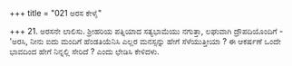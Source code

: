+++
title = "021 ಅರಸ ಕೇಳೈ"

+++
21. ಅರಸನೇ ಲಾಲಿಸು. ಶ್ರೀಹರಿಯ ಪತ್ನಿಯಾದ ಸತ್ಯಭಾಮೆಯು ನಗುತ್ತಾ, ಲಘುವಾಗಿ ದ್ರೌಪದಿಯೊಂದಿಗೆ - 'ಅರಸಿ, ನೀನು ಐದು ಮಂದಿಗೆ ಹೆಂಡತಿಯೆನಿಸಿ ಎಲ್ಲರ ಮನಸ್ಸನ್ನು ಹೇಗೆ ಸೆಳೆಯುತ್ತೀಯಾ ? ಈ ಆಕರ್ಷಣೆ ಒಂದೇ ಭಾವದಿಂದ ಹೇಗೆ ನಿನ್ನಲ್ಲಿ ಸೇರಿದೆ ? ಎಂದು ಛೇಡಿಸಿ ಕೇಳಿದಳು.